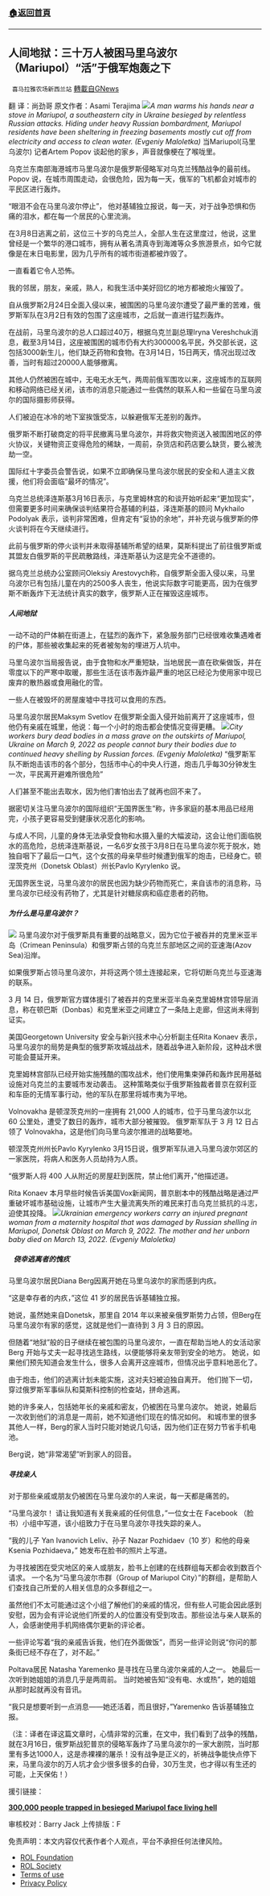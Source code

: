 ###  [:house:返回首頁](https://github.com/ourhimalayas/txt)
---


## 人间地狱：三十万人被困马里乌波尔（Mariupol）“活”于俄军炮轰之下
` 喜马拉雅农场新西兰站` [轉載自GNews](https://gnews.org/zh-hans/2185600/)

翻 译：尚劲哥 
原文作者：Asami Terajima
![](https://assets.gnews.org/wp-content/uploads/2022/03/Mariupol.jpeg)*A man warms his hands near a stove in Mariupol, a southeastern city in Ukraine besieged by relentless Russian attacks. Hiding under heavy Russian bombardment, Mariupol residents have been sheltering in freezing basements mostly cut off from electricity and access to clean water. (Evgeniy Maloletka)*
当Mariupol(马里乌波尔) 记者Artem Popov 谈起他的家乡，声音就像梗在了喉咙里。

乌克兰东南部海港城市马里乌波尔是俄罗斯侵略军对乌克兰残酷战争的最前线。Popov 说，在城市周围走动，会很危险，因为每一天，俄军的飞机都会对城市的平民区进行轰炸。

“眼泪不会在马里乌波尔停止”， 他对基辅独立报说，每一天，对于战争恐惧和伤痛的泪水，都在每一个居民的心里流淌。

在3月8日逃离之前，这位三十岁的乌克兰人，全部人生在这里度过，他说，这里曾经是一个繁华的港口城市，拥有从著名清真寺到海滩等众多旅游景点，如今它就像是在末日电影里，因为几乎所有的城市街道都被炸毁了。

一直看着它令人恐怖。

我的邻居，朋友，亲戚，熟人，和我生活中美好回忆的地方都被炮火摧毁了。

自从俄罗斯2月24日全面入侵以来，被围困的马里乌波尔遭受了最严重的苦难，俄罗斯军队在3月2日有效的包围了这座城市，之后就一直进行猛烈轰炸。

在战前，马里乌波尔的总人口超过40万，根据乌克兰副总理Iryna Vereshchuk消息，截至3月14日，这座被围困的城市仍有大约300000名平民，外交部长说，这包括3000新生儿，他们缺乏药物和食物。在3月14日，15日两天，情况出现过改善，当时有超过20000人能够撤离。

其他人仍然被困在城中，无电无水无气，两周前俄军围攻以来，这座城市的互联网和移动网络已经关闭，该市的消息只能通过一些偶然的联系人和一些留在马里乌波尔的国际摄影师获得。

人们被迫在冰冷的地下室挨饿受冻，以躲避俄军无差别的轰炸。

俄罗斯不断打破商定的将平民撤离马里乌波尔，并将救灾物资送入被围困地区的停火协议，关键物资正变得危险的稀缺，一周前，杂货店和药店要么缺货，要么被洗劫一空。

国际红十字委员会警告说，如果不立即确保马里乌波尔居民的安全和人道主义救援，他们将会面临“最坏的情况”。

乌克兰总统泽连斯基3月16日表示，与克里姆林宫的和谈开始听起来“更加现实”，但需要更多时间来确保谈判结果符合基辅的利益，泽连斯基的顾问 Mykhailo Podolyak 表示，谈判非常困难，但肯定有“妥协的余地”，并补充说与俄罗斯的停火谈判将在今天继续进行。

此前与俄罗斯的停火谈判并未取得基辅所希望的结果，莫斯科提出了前往俄罗斯或其盟友白俄罗斯的平民疏散路线，泽连斯基认为这是完全不道德的。

据乌克兰总统办公室顾问Oleksiy Arestovych称，自俄罗斯全面入侵以来，马里乌波尔已有包括儿童在内的2500多人丧生，他说实际数字可能更高，因为在俄罗斯不断轰炸下无法统计真实的数字，俄罗斯人正在摧毁这座城市。

##### 人间地狱

一动不动的尸体躺在街道上，在猛烈的轰炸下，紧急服务部门已经很难收集遇难者的尸体，那些被收集起来的死者被匆匆的埋进万人坑中。

马里乌波尔当局报告说，由于食物和水严重短缺，当地居民一直在砍柴做饭，并在零度以下的严寒中取暖，那些生活在该市轰炸最严重的地区已经沦为使用家中现已废弃的散热器或食用融化的雪。

一些人在被毁坏的房屋废墟中寻找可以食用的东西。

马里乌波尔居民Maksym Svetlov 在俄罗斯全面入侵开始前离开了这座城市，但他仍有亲戚在城里，他说：每一个小时的炮击都会使情况变得更糟。
![](https://assets.gnews.org/wp-content/uploads/2022/03/mariupol-photo-2.jpeg)*City workers bury dead bodies in a mass grave on the outskirts of Mariupol, Ukraine on March 9, 2022 as people cannot bury their bodies due to continued heavy shelling by Russian forces. (Evgeniy Maloletka)*
“俄罗斯军队不断炮击该市的各个部分，包括市中心的中央人行道，炮击几乎每30分钟发生一次，平民离开避难所很危险”

人们甚至不能出去取水，因为他们害怕出去了就再也回不来了。

据密切关注马里乌波尔的国际组织“无国界医生”称，许多家庭的基本用品已经用完，小孩子更容易受到健康状况恶化的影响。

与成人不同，儿童的身体无法承受食物和水摄入量的大幅波动，这会让他们面临脱水的高危险，总统泽连斯基说，一名6岁女孩于3月8日在马里乌波尔死于脱水，她独自咽下了最后一口气，这个女孩的母亲早些时候遭到俄军的炮击，已经身亡。顿涅茨克州（Donetsk Oblast）州长Pavlo Kyrylenko 说。

无国界医生说，马里乌波尔的居民也因为缺少药物而死亡，来自该市的消息称，马里乌波尔已经没有药物了，尤其是针对糖尿病和癌症患者的药物。

##### 为什么是马里乌波尔？
![](https://assets.gnews.org/wp-content/uploads/2022/03/3-98.jpg)
马里乌波尔对于俄罗斯具有重要的战略意义，因为它位于被吞并的克里米亚半岛（Crimean Peninsula）和俄罗斯占领的乌克兰东部地区之间的亚速海(Azov Sea)沿岸。

如果俄罗斯占领马里乌波尔，并将这两个领土连接起来，它将切断乌克兰与亚速海的联系。

3 月 14 日，俄罗斯官方媒体援引了被吞并的克里米亚半岛亲克里姆林宫领导层消息，称在顿巴斯（Donbas）和克里米亚之间建立了一条陆上走廊，但这尚未得到证实。

美国Georgetown University 安全与新兴技术中心分析副主任Rita Konaev 表示，马里乌波尔的局势是典型的俄罗斯攻城战战术，随着战争进入新阶段，这种战术很可能会蔓延开来。

克里姆林宫部队已经开始实施残酷的围攻战术，他们使用集束弹药和轰炸民用基础设施对乌克兰的主要城市发动袭击。 这种策略类似于俄罗斯独裁者普京在叙利亚和车臣的无情军事行动，他的军队在那里将城市夷为平地。

Volnovakha 是顿涅茨克州的一座拥有 21,000 人的城市，位于马里乌波尔以北 60 公里处，遭受了数日的轰炸，城市大部分被摧毁。 俄罗斯军队于 3 月 12 日占领了 Volnovakha，这是他们向马里乌波尔推进的战略要地。

顿涅茨克州州长Pavlo Kyrylenko 3月15日说，俄罗斯军队进入马里乌波尔郊区的一家医院，将病人和医务人员劫持为人质。

“俄罗斯人将 400 人从附近的房屋赶到医院，禁止他们离开，”他描述道。

Rita Konaev 本月早些时候告诉美国Vox​​ 新闻网，普京剧本中的残酷战略是通过严重破坏城市基础设施，让城市产生大量流离失所的难民来打击乌克兰抵抗的斗志，迫使其投降。
![](https://assets.gnews.org/wp-content/uploads/2022/03/evgeniy.maloletka_Mariupol_9.03.jpg)*Ukrainian emergency workers carry an injured pregnant woman from a maternity hospital that was damaged by Russian shelling in Mariupol, Donetsk Oblast on March 9, 2022. The mother and her unborn baby died on March 13, 2022. (Evgeniy Maloletka)*
#####    侥幸逃离者的愧疚

马里乌波尔居民Diana Berg因离开她在马里乌波尔的家而感到内疚。

“这是幸存者的内疚，”这位 41 岁的居民告诉基辅独立报。

她说，虽然她来自Donetsk，那里自 2014 年以来被亲俄罗斯势力占领，但Berg在马里乌波尔有家的感觉，这就是他们一直待到 3 月 3 日的原因。

但随着“地狱”般的日子继续在被包围的马里乌波尔，一直在帮助当地人的女活动家Berg 开始与丈夫一起寻找逃生路线，以便能够将亲友带到安全的地方。 她说，如果他们预先知道会发生什么，很多人会离开这座城市，但情况出乎意料地恶化了。

由于炮击，他们的逃离计划未能实施，这对夫妇被迫独自离开。 他们抛下一切，穿过俄罗斯军事纵队和莫斯科控制的检查站，拼命逃离。

她的许多亲人，包括她年长的亲戚和密友，仍被困在马里乌波尔。 她说，她最后一次收到他们的消息是一周前，她不知道他们现在的情况如何。 和城市里的很多其他人一样，Berg的家人当时只能对她说几句话，因为他们正在努力节省手机电池。

Berg说，她“非常渴望”听到家人的回音。

##### 寻找亲人

对于那些亲戚或朋友仍被困在马里乌波尔的人来说，每一天都是痛苦的。

“马里乌波尔！ 请让我知道有关我亲戚的任何信息，”一位女士在 Facebook （脸书）小组中写道，该小组致力于在马里乌波尔寻找失踪的亲人。

“我的儿子 Yan Ivanovich Leliv、孙子 Nazar Pozhidaev（10 岁）和他的母亲 Ksenia Pozhidaeva，” 她发布在脸书的照片上写道。

为寻找被困在受灾地区的亲人或朋友，脸书上创建的在线群组每天都会收到数百个请求。 一个名为“马里乌波尔市群（Group of Mariupol City）”的群组，是帮助人们查找自己所爱的人相关信息的众多群组之一。

虽然他们不太可能通过这个小组了解他们的亲戚的情况，但有些人可能会因此感到安慰，因为会有评论说他们所爱的人的位置没有受到攻击。那些设法与亲人联系的人，会感谢使用手机网络偶尔更新的评论者。

一些评论写着“我的亲戚告诉我，他们在外面做饭”，而另一些评论则说“你问的那条街已经不存在了，对不起。”

Poltava居民 Natasha Yaremenko 是寻找在马里乌波尔亲戚的人之一。 她最后一次听到她姐姐的消息几乎是两周前。 当时她被告知“没有电、水或热”，她的姐姐从那时起就再没有音讯。

“我只是想要听到一点消息——她还活着，而且很好，”Yaremenko 告诉基辅独立报。

（注：译者在译这篇文章时，心情非常的沉重，在文中，我们看到了战争的残酷，就在3月16日，俄罗斯战犯普京的侵略军轰炸了马里乌波尔的一家大剧院，当时那里有多达1000人，这是赤裸裸的屠杀！没有战争是正义的，祈祷战争能快点停下来，马里乌波尔的万人坑才会少很多很多的白骨，30万生灵，也才得以有生还的可能，上天保佑！）

援引链接：

**[300,000 people trapped in besieged Mariupol face living hell](https://kyivindependent.com/national/300000-people-trapped-in-besieged-mariupol-face-living-hell/)**

审核校对：Barry Jack
上传排版：F

 

免责声明：本文内容仅代表作者个人观点，平台不承担任何法律风险。

- [ROL Foundation](https://rolfoundation.org/)
- [ROL Society](https://rolsociety.org/)
- [Terms of use](https://gnews.org/terms-of-use-3/)
- [Privacy Policy](https://gnews.org/privacy-policy/)
